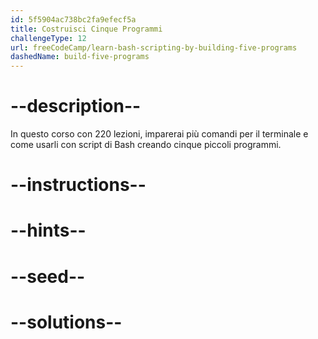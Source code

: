 ```yaml
---
id: 5f5904ac738bc2fa9efecf5a
title: Costruisci Cinque Programmi
challengeType: 12
url: freeCodeCamp/learn-bash-scripting-by-building-five-programs
dashedName: build-five-programs
---
```


# --description--

In questo corso con 220 lezioni, imparerai più comandi per il terminale e come usarli con script di Bash creando cinque piccoli programmi.

# --instructions--

# --hints--

# --seed--

# --solutions--
